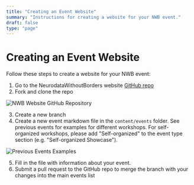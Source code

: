 ```yaml
---
title: "Creating an Event Website"
summary: "Instructions for creating a website for your NWB event."
draft: false
type: "page"
---
```


# Creating an Event Website

Follow these steps to create a website for your NWB event:

1. Go to the NeurodataWithoutBorders website <a href="https://github.com/NeurodataWithoutBorders/neurodatawithoutborders.github.io" target="_blank">GitHub repo</a>  
2. Fork and clone the repo  

![NWB Website GitHub Repository](/images/nwb_website_github_repo.png)

3. Create a new branch  
4. Create a new event markdown file in the `content/events` folder. See previous events for examples for different workshops. For self-organized workshops, please add "Self-organized" to the event type section (e.g. "Self-organized Showcase").

![Previous Events Examples](/images/previous_events.png)

5. Fill in the file with information about your event. 
6. Submit a pull request to the GitHub repo to merge the branch with your changes into the main events list
